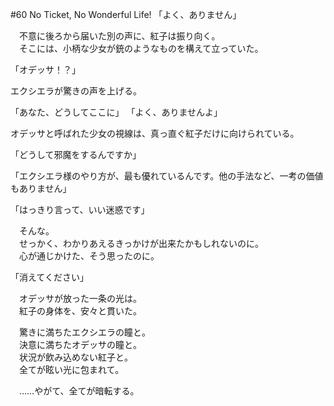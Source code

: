 #60  No Ticket, No Wonderful Life!
「よく、ありません」

　不意に後ろから届いた別の声に、紅子は振り向く。  
　そこには、小柄な少女が銃のようなものを構えて立っていた。

「オデッサ！？」

エクシエラが驚きの声を上げる。

「あなた、どうしてここに」
「よく、ありませんよ」

オデッサと呼ばれた少女の視線は、真っ直ぐ紅子だけに向けられている。

「どうして邪魔をするんですか」

「エクシエラ様のやり方が、最も優れているんです。他の手法など、一考の価値もありません」

「はっきり言って、いい迷惑です」

　そんな。  
　せっかく、わかりあえるきっかけが出来たかもしれないのに。  
　心が通じかけた、そう思ったのに。

「消えてください」

　オデッサが放った一条の光は。  
　紅子の身体を、安々と貫いた。

　驚きに満ちたエクシエラの瞳と。  
　決意に満ちたオデッサの瞳と。  
　状況が飲み込めない紅子と。  
　全てが眩い光に包まれて。

　……やがて、全てが暗転する。
